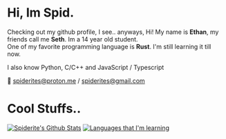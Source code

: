 # Hi, Im Spid. 
Checking out my github profile, I see..
anyways, Hi! My name is **Ethan**, my friends call me **Seth**. 
Im a 14 year old student.  
One of my favorite programming language is **Rust**. 
I'm still learning it till now.   

I also know Python, C/C++ and JavaScript / Typescript

📧 spiderites@proton.me / spiderites@gmail.com

# Cool Stuffs..
[![Spiderite's Github Stats](https://github-readme-stats.vercel.app/api?username=Spiderites)](https://github.com/anuraghazra/github-readme-stats&theme=merko)
[![Languages that I'm learning](https://github-readme-stats.vercel.app/api/top-langs/?username=Spiderites&layout=compact)](https://github.com/anuraghazra/github-readme-stats)
